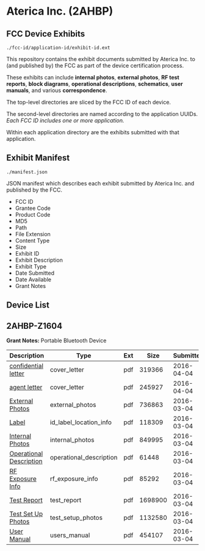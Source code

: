 # Aterica Inc. (2AHBP)
## FCC Device Exhibits

```
./fcc-id/application-id/exhibit-id.ext
```

This repository contains the exhibit documents submitted by Aterica Inc. to (and published by) the FCC as part of the device certification process.

These exhibits can include **internal photos**, **external photos**, **RF test reports**, **block diagrams**, **operational descriptions**, **schematics**, **user manuals**, and various **correspondence**.

The top-level directories are sliced by the FCC ID of each device.

The second-level directories are named according to the application UUIDs. *Each FCC ID includes one or more application.*

Within each application directory are the exhibits submitted with that application. 

## Exhibit Manifest

```
./manifest.json
```

JSON manifest which describes each exhibit submitted by Aterica Inc. and published by the FCC.

- FCC ID
- Grantee Code
- Product Code
- MD5
- Path
- File Extension
- Content Type
- Size
- Exhibit ID
- Exhibit Description
- Exhibit Type
- Date Submitted
- Date Available
- Grant Notes

## Device List
## 2AHBP-Z1604
**Grant Notes:** Portable Bluetooth Device

| Description | Type | Ext | Size | Submitted | Available |
| ----------- | ---- | --- | ---- | --------- | --------- |
| [confidential letter](2AHBP-Z1604/48caf51937350df8ad0dcfd293ac7d06/2950235.pdf) | cover_letter | pdf | 319366 | 2016-04-04 | 2016-03-09 |
| [agent letter](2AHBP-Z1604/48caf51937350df8ad0dcfd293ac7d06/2950236.pdf) | cover_letter | pdf | 245927 | 2016-04-04 | 2016-03-09 |
| [External Photos](2AHBP-Z1604/48caf51937350df8ad0dcfd293ac7d06/2920373.pdf) | external_photos | pdf | 736863 | 2016-03-04 | 2016-03-09 |
| [Label](2AHBP-Z1604/48caf51937350df8ad0dcfd293ac7d06/2920375.pdf) | id_label_location_info | pdf | 118309 | 2016-03-04 | 2016-03-09 |
| [Internal Photos](2AHBP-Z1604/48caf51937350df8ad0dcfd293ac7d06/2920374.pdf) | internal_photos | pdf | 849995 | 2016-03-04 | 2016-03-09 |
| [Operational Description](2AHBP-Z1604/48caf51937350df8ad0dcfd293ac7d06/2920376.pdf) | operational_description | pdf | 61448 | 2016-03-04 | 2016-03-09 |
| [RF Exposure Info](2AHBP-Z1604/48caf51937350df8ad0dcfd293ac7d06/2920378.pdf) | rf_exposure_info | pdf | 85292 | 2016-03-04 | 2016-03-09 |
| [Test Report](2AHBP-Z1604/48caf51937350df8ad0dcfd293ac7d06/2920381.pdf) | test_report | pdf | 1698900 | 2016-03-04 | 2016-03-09 |
| [Test Set Up Photos](2AHBP-Z1604/48caf51937350df8ad0dcfd293ac7d06/2920380.pdf) | test_setup_photos | pdf | 1132580 | 2016-03-04 | 2016-03-09 |
| [User Manual](2AHBP-Z1604/48caf51937350df8ad0dcfd293ac7d06/2920382.pdf) | users_manual | pdf | 454107 | 2016-03-04 | 2016-03-09 |
